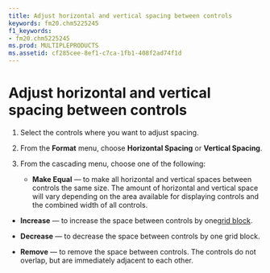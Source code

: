 ```yaml
---
title: Adjust horizontal and vertical spacing between controls
keywords: fm20.chm5225245
f1_keywords:
- fm20.chm5225245
ms.prod: MULTIPLEPRODUCTS
ms.assetid: cf285cee-8ef1-c7ca-1fb1-408f2ad74f1d
---
```



# Adjust horizontal and vertical spacing between controls




1. Select the controls where you want to adjust spacing.
    
2. From the  **Format** menu, choose **Horizontal Spacing** or **Vertical Spacing**.
    
3. From the cascading menu, choose one of the following:
    
    
    
      -  **Make Equal** — to make all horizontal and vertical spaces between controls the same size. The amount of horizontal and vertical space will vary depending on the area available for displaying controls and the combined width of all controls.
    
  -  **Increase** — to increase the space between controls by one[grid block](glossary-vba.md).
    
  -  **Decrease** — to decrease the space between controls by one grid block.
    
  -  **Remove** — to remove the space between controls. The controls do not overlap, but are immediately adjacent to each other.
    

    
    




